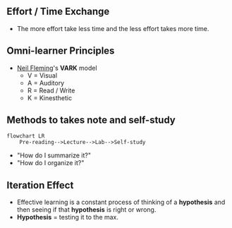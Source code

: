 ## Effort / Time Exchange
- The more effort take less time and the less effort takes more time.

## Omni-learner Principles
- [Neil Fleming](https://en.wikipedia.org/wiki/Neil_Fleming "Neil Fleming")'s **VARK** model
	- V = Visual
	- A = Auditory
	- R = Read / Write
	- K = Kinesthetic

## Methods to takes note and self-study

```mermaid
flowchart LR
	Pre-reading-->Lecture-->Lab-->Self-study
```
- "How do I summarize it?"
- "How do I organize it?"

## Iteration Effect
- Effective learning is a constant process of thinking of a **hypothesis** and then seeing if that **hypothesis** is right or wrong.
- **Hypothesis** = testing it to the max.